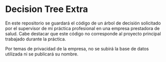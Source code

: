 # Decision Tree Extra
En este repositorio se guardará el código de un árbol de decisión solicitado por el supervisor de mi práctica profesional en una empresa prestadora de salud. Cabe destacar que este código no corresponde al proyecto principal trabajado durante la práctica.

Por temas de privacidad de la empresa, no se subirá la base de datos utilizada ni se publicará su nombre.

